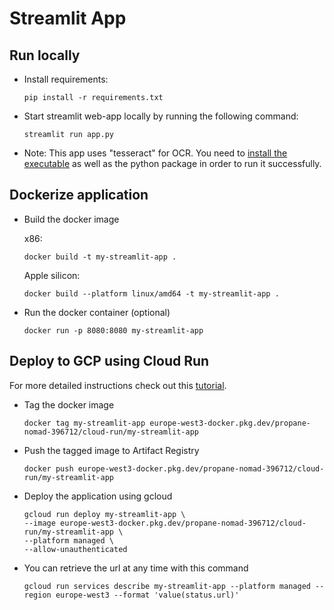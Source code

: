 # Streamlit App

## Run locally

- Install requirements:

  ```shell
  pip install -r requirements.txt
  ```

- Start streamlit web-app locally by running the following command:

  ```shell
  streamlit run app.py
  ```

- Note: This app uses "tesseract" for OCR. You need to [install the executable](https://tesseract-ocr.github.io/tessdoc/Installation.html) as well as the python package in order to run it successfully.

## Dockerize application

- Build the docker image

  x86:

  ```shell
  docker build -t my-streamlit-app .
  ```

  Apple silicon:

  ```shell
  docker build --platform linux/amd64 -t my-streamlit-app .
  ```

- Run the docker container (optional)
  ```shell
  docker run -p 8080:8080 my-streamlit-app
  ```

## Deploy to GCP using Cloud Run

For more detailed instructions check out this [tutorial](https://github.com/Daniel-Fauland/gcp-test/tree/main/cloud_run).

- Tag the docker image

  ```shell
  docker tag my-streamlit-app europe-west3-docker.pkg.dev/propane-nomad-396712/cloud-run/my-streamlit-app
  ```

- Push the tagged image to Artifact Registry

  ```shell
  docker push europe-west3-docker.pkg.dev/propane-nomad-396712/cloud-run/my-streamlit-app
  ```

- Deploy the application using gcloud

  ```shell
  gcloud run deploy my-streamlit-app \
  --image europe-west3-docker.pkg.dev/propane-nomad-396712/cloud-run/my-streamlit-app \
  --platform managed \
  --allow-unauthenticated
  ```

- You can retrieve the url at any time with this command

  ```shell
  gcloud run services describe my-streamlit-app --platform managed --region europe-west3 --format 'value(status.url)'
  ```
